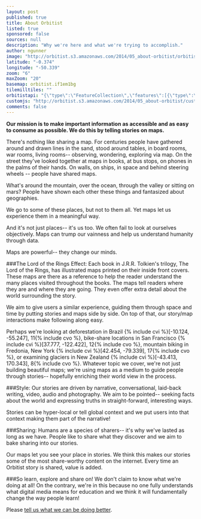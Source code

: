 ```yaml
---
layout: post
published: true
title: About Orbitist
listed: true
sponsored: false
sources: null
description: "Why we're here and what we're trying to accomplish."
author: ngunner
image: "http://orbitist.s3.amazonaws.com/2014/05_about-orbitist/orbitist_illustration.jpg"
latitude: "-0.374"
longitude: "-50.339"
zoom: "6"
maxZoom: "20"
basemap: orbitist.if1em1bg
tilemilltiles: ""
orbitistapi: "{\"type\":\"FeatureCollection\",\"features\":[{\"type\":\"Feature\",\"geometry\":{\"type\":\"Point\",\"coordinates\":[-55.251756342807,-10.123748091794]},\"properties\":{\"name\":\"Deforestation in Brazil\",\"description\":\"\\u003Cimg typeof=\\u0022foaf:Image\\u0022 src=\\u0022http:\\/\\/api.orbitist.com\\/sites\\/default\\/files\\/styles\\/retina_600\\/public\\/images\\/deforest.jpg?itok=uEGu2QVM\\u0022 width=\\u0022600\\u0022 height=\\u0022374\\u0022 alt=\\u0022\\u0022 \\/\\u003E\\n\\u003Cp\\u003EThis image shows a region of Mato Grasso, Brazil in 1992 (left) and 2004 (right).\\u003C\\/p\\u003E\\n\\n\\u003Csmall\\u003E\\u003Ca href=\\u0022http:\\/\\/earthobservatory.nasa.gov\\/IOTD\\/view.php?id=35891\\u0022 target=\\u0022_blank\\u0022\\u003ENASA Earth Observatory\\u003C\\/a\\u003E\\u003C\\/small\\u003E\",\"field_image\":31,\"field_image_rendered\":\"\\u003Cimg typeof=\\u0022foaf:Image\\u0022 src=\\u0022http:\\/\\/api.orbitist.com\\/sites\\/default\\/files\\/styles\\/retina_600\\/public\\/images\\/deforest.jpg?itok=uEGu2QVM\\u0022 width=\\u0022600\\u0022 height=\\u0022374\\u0022 alt=\\u0022\\u0022 \\/\\u003E\",\"field_sources\":31,\"field_sources_rendered\":\"\\u003Ca href=\\u0022http:\\/\\/earthobservatory.nasa.gov\\/IOTD\\/view.php?id=35891\\u0022 target=\\u0022_blank\\u0022\\u003ENASA Earth Observatory\\u003C\\/a\\u003E\"}},{\"type\":\"Feature\",\"geometry\":{\"type\":\"Point\",\"coordinates\":[-122.42477416993,37.765286825038]},\"properties\":{\"name\":\"San Francisco Bike Share\",\"description\":\"\\u003Cimg typeof=\\u0022foaf:Image\\u0022 src=\\u0022http:\\/\\/api.orbitist.com\\/sites\\/default\\/files\\/styles\\/retina_600\\/public\\/images\\/1280px-Bay_Area_Bike_Share_launch_in_San_Jose_CA.jpg?itok=XWu5SkkR\\u0022 width=\\u0022600\\u0022 height=\\u0022400\\u0022 alt=\\u0022\\u0022 \\/\\u003E\\n\\u003Cp\\u003ESan Francisco is one of the most progressive biking towns in the United States.\\u003C\\/p\\u003E\\n\\n\\u003Csmall\\u003E\\u003Ca href=\\u0022http:\\/\\/en.wikipedia.org\\/wiki\\/Bay_Area_Bike_Share#mediaviewer\\/File:Bay_Area_Bike_Share_launch_in_San_Jose_CA.jpg\\u0022 target=\\u0022_blank\\u0022\\u003EPhoto Credit\\u003C\\/a\\u003E\\u003C\\/small\\u003E\",\"field_image\":13,\"field_image_rendered\":\"\\u003Cimg typeof=\\u0022foaf:Image\\u0022 src=\\u0022http:\\/\\/api.orbitist.com\\/sites\\/default\\/files\\/styles\\/retina_600\\/public\\/images\\/1280px-Bay_Area_Bike_Share_launch_in_San_Jose_CA.jpg?itok=XWu5SkkR\\u0022 width=\\u0022600\\u0022 height=\\u0022400\\u0022 alt=\\u0022\\u0022 \\/\\u003E\",\"field_sources\":13,\"field_sources_rendered\":\"\\u003Ca href=\\u0022http:\\/\\/en.wikipedia.org\\/wiki\\/Bay_Area_Bike_Share#mediaviewer\\/File:Bay_Area_Bike_Share_launch_in_San_Jose_CA.jpg\\u0022 target=\\u0022_blank\\u0022\\u003EPhoto Credit\\u003C\\/a\\u003E\"}},{\"type\":\"Feature\",\"geometry\":{\"type\":\"Point\",\"coordinates\":[170.17393112181,-43.446563152849]},\"properties\":{\"name\":\"Franz Josef Glacier\",\"description\":\"\\u003Cimg typeof=\\u0022foaf:Image\\u0022 src=\\u0022http:\\/\\/api.orbitist.com\\/sites\\/default\\/files\\/styles\\/retina_600\\/public\\/images\\/800px-Franz_josef_Glacier_LC0250.jpg?itok=sd79CX7g\\u0022 width=\\u0022600\\u0022 height=\\u0022600\\u0022 alt=\\u0022\\u0022 \\/\\u003E\\n\\u003Cp\\u003EThe indigenous populations of New Zealand, the M\\u0101ori, believed that Hinehukatere was an adventurous lady who loved climbing the mountains. One day, she wished to impress her lover, Wawe, by taking him climbing. Though Wawe was less experienced at climbing, he agreed.  They found their way high into the peaks falling deeper in love as they went until in a turn of fate, Wawe was swept off a ledge by an avalanche. Hinehukatere, so lonely and sad sat there crying many tears. These tears froze in the valley forming a glacier called Ka Roimata o Hinehukatere meaning \\u0027The tears of Hinehukatere\\u0027.\\u003C\\/p\\u003E\\n\\u003Cp\\u003ENow that\\u0027s a pretty awesome story -- way cooler than the story of this glacier\\u0027s current name which goes something like this: Some German explorer in the 1860s pulls up to the New Zealand shore and is all \\u0022Hey look at that sweet glacier! Let\\u0027s name it after our emperor, Franz!\\u0022 Franz Joseph I that is, emperor of Austria, king of Hungary and president of the German confederation. Imagine what his resume looked like!\\u003C\\/p\\u003E\\n\\u003Cp\\u003EThe Franz Josef Glacier is unique in that it flows at a rate about 10 times faster than typical glaciers. It actually grew in size from 1984 until 2008 but has since started to rapidly decline. It is expected that more than a third of the glacier will be gone by 2100. \\u003C\\/p\\u003E\\n\\u003Cp\\u003EFranz Josef Glacier edges right up to a temperate rainforest full of lush greenery which makes it very appealing to hundreds of thousands of  tourists who hike in on foot or fly in via helicopter.\\u003C\\/p\\u003E\\n\\n\\u003Csmall\\u003E\\u003Ca href=\\u0022http:\\/\\/en.wikipedia.org\\/wiki\\/Franz_Josef_Glacier#mediaviewer\\/File:Franz_josef_Glacier_LC0250.jpg\\u0022 target=\\u0022_blank\\u0022\\u003EImage credit\\u003C\\/a\\u003E\\u003C\\/small\\u003E\",\"field_image\":11,\"field_image_rendered\":\"\\u003Cimg typeof=\\u0022foaf:Image\\u0022 src=\\u0022http:\\/\\/api.orbitist.com\\/sites\\/default\\/files\\/styles\\/retina_600\\/public\\/images\\/800px-Franz_josef_Glacier_LC0250.jpg?itok=sd79CX7g\\u0022 width=\\u0022600\\u0022 height=\\u0022600\\u0022 alt=\\u0022\\u0022 \\/\\u003E\",\"field_sources\":11,\"field_sources_rendered\":\"\\u003Ca href=\\u0022http:\\/\\/en.wikipedia.org\\/wiki\\/Franz_Josef_Glacier#mediaviewer\\/File:Franz_josef_Glacier_LC0250.jpg\\u0022 target=\\u0022_blank\\u0022\\u003EImage credit\\u003C\\/a\\u003E\"}}]}"
customjs: "http://orbitist.s3.amazonaws.com/2014/05_about-orbitist/custom.js"
comments: false
---
```


**Our mission is to make important information as accessible and as easy to consume as possible. We do this by telling stories on maps.**

There's nothing like sharing a map. For centuries people have gathered around and drawn lines in the sand, stood around tables, in board rooms, war rooms, living rooms-- observing, wondering, exploring via map. On the street they've looked together at maps in books, at bus stops, on phones in the palms of their hands. On walls, on ships, in space and behind steering wheels -- people have shared maps. 

What's around the mountain, over the ocean, through the valley or sitting on mars? People have shown each other these things and fantasized about geographies. 

We go to some of these places, but not to them all. Yet maps let us experience them in a meaningful way.

And it's not just places-- it's us too. We often fail to look at ourselves objectively. Maps can trump our vainness and help us understand humanity through data. 

Maps are powerful-- they change our minds.

###The Lord of the Rings Effect:
Each book in J.R.R. Tolkien's trilogy, The Lord of the Rings, has illustrated maps printed on their inside front covers. These maps are there as a reference to help the reader understand the many places visited throughout the books. The maps tell readers where they are and where they are going. They even offer extra detail about the world surrounding the story.

We aim to give users a similar experience, guiding them through space and time by putting stories and maps side by side. On top of that, our story/map interactions make following along easy. 

Perhaps we're looking at deforestation in Brazil {% include cvi %}[-10.124, -55.247], 11{% include cvo %}, bike-share locations in San Francisco {% include cvi %}[37.777, -122.422], 12{% include cvo %}, mountain biking in Fredonia, New York {% include cvi %}[42.454, -79.339], 17{% include cvo %}, or examining glaciers in New Zealand {% include cvi %}[-43.413, 170.343], 8{% include cvo %}. Whatever topic we cover, we're not just building beautiful maps; we're using maps as a medium to guide people through stories-- hopefully enriching their world view in the process.

###Style:
Our stories are driven by narrative, conversational, laid-back writing, video, audio and photography. We aim to be pointed-- seeking facts about the world and expressing truths in straight-forward, interesting ways. 

Stories can be hyper-local or tell  global context and we put users into that context making them part of the narrative!

###Sharing:
Humans are a species of sharers-- it's why we've lasted as long as we have. People like to share what they discover and we aim to bake sharing into our stories.

Our maps let you see your place in stories. We think this makes our stories some of the most share-worthy content on the internet. Every time an Orbitist story is shared, value is added.

###So learn, explore and share on!
We don't claim to know what we're doing at all! On the contrary, we're in this because no one fully understands what digital media means for education and we think it will fundamentally change the way people learn! 

Please [tell us what we can be doing better](http://orbitist.com/pages/contact.html).